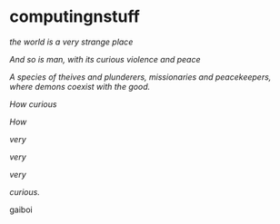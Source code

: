# computingnstuff


*the world is a very strange place*

*And so is man, with its curious violence and peace*

*A species of theives and plunderers, missionaries and peacekeepers, where demons coexist with the good.*

*How curious*

*How*

*very*

*very*

*very*


*curious.*

gaiboi






